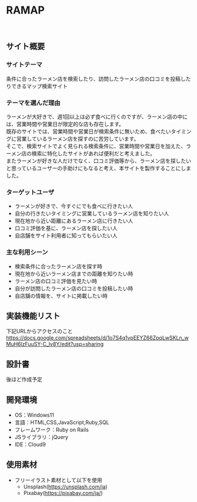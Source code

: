 # RAMAP
​
## サイト概要
### サイトテーマ
条件に合ったラーメン店を検索したり、訪問したラーメン店の口コミを投稿したりできるマップ検索サイト
​
### テーマを選んだ理由
ラーメンが大好きで、週1回以上は必ず食べに行くのですが、ラーメン店の中には、営業時間や営業日が限定的な店も存在します。</br>
既存のサイトでは、営業時間や営業日が検索条件に無いため、食べたいタイミングに営業しているラーメン店を探すのに苦労しています。</br>
そこで、検索サイトでよく見られる検索条件に、営業時間や営業日を加えた、ラーメン店の検索に特化したサイトがあれば便利だと考えました。</br>
またラーメンが好きな人だけでなく、口コミ評価等から、ラーメン店を探したいと思っているユーザーの手助けにもなると考え、本サイトを製作することにしました。
​
### ターゲットユーザ
- ラーメンが好きで、今すぐにでも食べに行きたい人
- 自分の行きたいタイミングに営業しているラーメン店を知りたい人
- 現在地から近い距離にあるラーメン店に行きたい人
- 口コミ評価を基に、ラーメン店を探したい人
- 自店舗をサイト利用者に知ってもらいたい人
​
### 主な利用シーン
- 検索条件に合ったラーメン店を探す時
- 現在地から近いラーメン店までの距離を知りたい時
- ラーメン店の口コミ評価を見たい時
- 自分が訪問したラーメン店の口コミを投稿したい時
- 自店舗の情報を、サイトに掲載したい時

## 実装機能リスト
下記URLからアクセスのこと</br>
https://docs.google.com/spreadsheets/d/1o7S4q1vpEEYZ66ZpqLwSKLn_wMuH6lzFuuSY-C_lv8Y/edit?usp=sharing
​
## 設計書
後ほど作成予定
​
## 開発環境
- OS：Windows11
- 言語：HTML,CSS,JavaScript,Ruby,SQL
- フレームワーク：Ruby on Rails
- JSライブラリ：jQuery
- IDE：Cloud9
​
## 使用素材
- フリーイラスト素材として以下を使用
  - Unsplash(https://unsplash.com/ja)
  - Pixabay(https://pixabay.com/ja/)